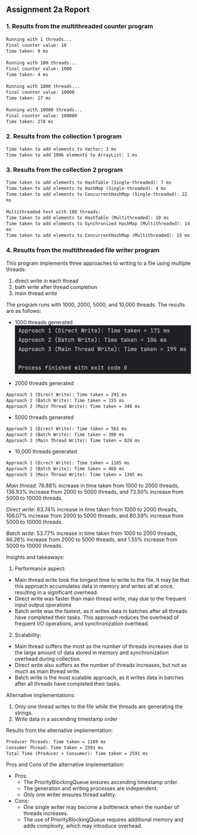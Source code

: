 ## Assignment 2a Report

### 1. Results from the multithreaded counter program
```declarative
Running with 1 threads...
Final counter value: 10
Time taken: 0 ms

Running with 100 threads...
Final counter value: 1000
Time taken: 4 ms

Running with 1000 threads...
Final counter value: 10000
Time taken: 27 ms

Running with 10000 threads...
Final counter value: 100000
Time taken: 278 ms
```

### 2. Results from the collection 1 program
```Time taken to add elements to Vector: 3 ms
Time taken to add elements to Vector: 3 ms
Time taken to add 100k elements to ArrayList: 1 ms
```

### 3. Results from the collection 2 program
```declarative
Time taken to add elements to HashTable (Single-threaded): 7 ms
Time taken to add elements to HashMap (Single-threaded): 4 ms
Time taken to add elements to ConcurrentHashMap (Single-threaded): 22 ms

Multithreaded test with 100 threads:
Time taken to add elements to HashTable (Multithreaded): 10 ms
Time taken to add elements to Synchronized HashMap (Multithreaded): 14 ms
Time taken to add elements to ConcurrentHashMap (Multithreaded): 15 ms
```

### 4. Results from the multithreaded file writer program
This program implements three approaches to writing to a file using multiple threads:
1. direct write in each thread
2. bath write after thread completion
3. main thread write

The program runs with 1000, 2000, 5000, and 10,000 threads. The results are as follows:

* 1000 threads generated
![multithreaded_filewriter_1000.png](results/multithreaded_filewriter_1000.png)

* 2000 threads generated
```
Approach 1 (Direct Write): Time taken = 291 ms
Approach 2 (Batch Write): Time taken = 155 ms
Approach 3 (Main Thread Write): Time taken = 348 ms
```

* 5000 threads generated
```
Approach 1 (Direct Write): Time taken = 561 ms
Approach 2 (Batch Write): Time taken = 306 ms
Approach 3 (Main Thread Write): Time taken = 828 ms
```

* 10,000 threads generated
```
Approach 1 (Direct Write): Time taken = 1165 ms
Approach 2 (Batch Write): Time taken = 468 ms
Approach 3 (Main Thread Write): Time taken = 1395 ms
```

*Main thread*: 76.88% increase in time taken from 1000 to 2000 threads, 136.93% increase from 2000 to 5000 threads, and 73.50% increase from 5000 to 10000 threads. 

*Direct write*: 63.74% increase in time taken from 1000 to 2000 threads, 106.07% increase from 2000 to 5000 threads, and 80.59% increase from 5000 to 10000 threads.

*Batch write*: 53.77% increase in time taken from 1000 to 2000 threads, 66.26% increase from 2000 to 5000 threads, and 1.55% increase from 5000 to 10000 threads.

Insights and takeaways:
1. Performance aspect:
  * Main thread write took the longest time to write to the file. It may be that this approach accumulates data in memory and writes all at once, resulting in a significant overhead.
  * Direct write was faster than main thread write, may due to the frequent input output operations
  * Batch write was the fastest, as it writes data in batches after all threads have completed their tasks. This approach reduces the overhead of frequent I/O operations, and synchronization overhead.
2. Scalability:
  * Main thread suffers the most as the number of threads increases due to the large amount of data stored in memory and synchronization overhead during collection.
  * Direct write also suffers as the number of threads increases, but not as much as main thread write.
  * Batch write is the most scalable approach, as it writes data in batches after all threads have completed their tasks. 

Alternative implementations:
1. Only one thread writes to the file while the threads are generating the strings.
2. Write data in a ascending timestamp order

Results from the alternative implementation:
```
Producer Threads: Time taken = 1169 ms
Consumer Thread: Time taken = 2591 ms
Total Time (Producer + Consumer): Time taken = 2591 ms
```
Pros and Cons of the alternative implementation:
* Pros:
  * The PriorityBlockingQueue ensures ascending timestamp order.
  * The generation and writing processes are independent.
  * Only one writer ensures thread safety.
* Cons:
  * One single writer may become a bottleneck when the number of threads increases.
  * The use of PriorityBlockingQueue requires additional memory and adds complexity, which may introduce overhead.